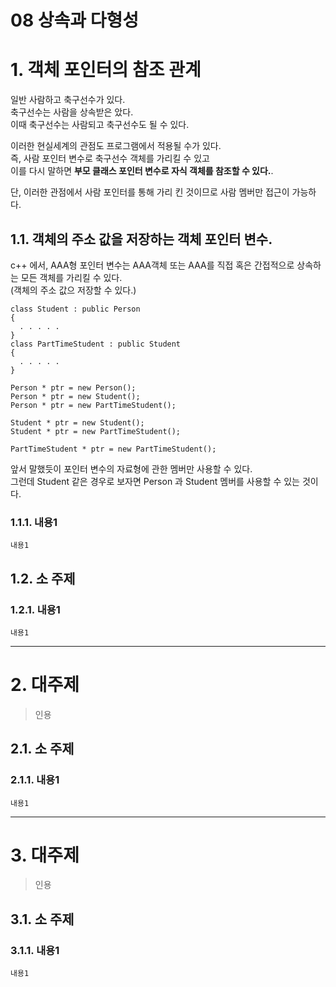 08 상속과 다형성
=======================
# 1. 객체 포인터의 참조 관계
일반 사람하고 축구선수가 있다.      
축구선수는 사람을 상속받은 았다.       
이때 축구선수는 사람되고 축구선수도 될 수 있다.      
      
이러한 현실세계의 관점도 프로그램에서 적용될 수가 있다.               
즉, 사람 포인터 변수로 축구선수 객체를 가리킬 수 있고         
이를 다시 말하면 **부모 클래스 포인터 변수로 자식 객체를 참조할 수 있다.**.  
    
단, 이러한 관점에서 사람 포인터를 통해 가리 킨 것이므로 사람 멤버만 접근이 가능하다.   
        
## 1.1. 객체의 주소 값을 저장하는 객체 포인터 변수.  
c++ 에서, AAA형 포인터 변수는 AAA객체 또는 AAA를 직접 혹은 간접적으로 상속하는 모든 객체를 가리킬 수 있다.   
(객체의 주소 값으 저장할 수 있다.)      

```
class Student : public Person
{
  . . . . . 
}
class PartTimeStudent : public Student
{
  . . . . . 
}
```
```
Person * ptr = new Person();
Person * ptr = new Student();
Person * ptr = new PartTimeStudent();

Student * ptr = new Student();
Student * ptr = new PartTimeStudent();

PartTimeStudent * ptr = new PartTimeStudent();
```
앞서 말했듯이 포인터 변수의 자료형에 관한 멤버만 사용할 수 있다.      
그런데 Student 같은 경우로 보자면 Person 과 Student 멤버를 사용할 수 있는 것이다.   

### 1.1.1. 내용1
```
내용1
```
## 1.2. 소 주제
### 1.2.1. 내용1
```
내용1
```

***
# 2. 대주제
> 인용
## 2.1. 소 주제
### 2.1.1. 내용1
```
내용1
```   

***
# 3. 대주제
> 인용
## 3.1. 소 주제
### 3.1.1. 내용1
```
내용1
```
